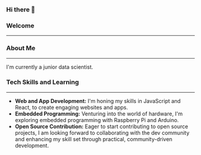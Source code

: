 ### Hi there 👋
### Welcome
-----------


### About Me

-----------

I'm currently a junior data scientist.


### Tech Skills and Learning
---------------------------

*   **Web and App Development:** I'm honing my skills in JavaScript and React, to create engaging websites and apps.
*   **Embedded Programming:** Venturing into the world of hardware, I'm exploring embedded programming with Raspberry Pi and Arduino.
*   **Open Source Contribution:** Eager to start contributing to open source projects, I am looking forward to collaborating with the dev community and enhancing my skill set through practical, community-driven development.
<!--

-----------

- 🔭 I’m currently working on ...
- 🌱 I’m currently learning ...
- 👯 I’m looking to collaborate on ...
- 🤔 I’m looking for help with ...
- 💬 Ask me about ...
- 📫 How to reach me: ...
- 😄 Pronouns: ...
- ⚡ Fun fact: ...
-->
